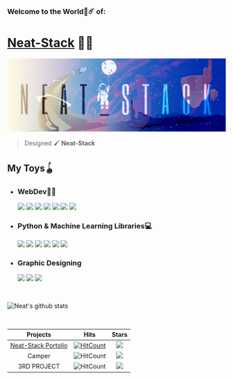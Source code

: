 
### Welcome to the World🌌☄️  of:
# [Neat-Stack](https://neat-stack.github.io) 🚀🚀

[<img  src="./GitHub-Bio.png"></img>](https://rb.gy/efya7z)

>    Designed  🖌️ **Neat-Stack**

## My Toys🪀

 - ### WebDev👨‍💻 

    <img src ="https://img.shields.io/badge/MongoDB-%234ea94b.svg?&style=for-the-badge&logo=mongodb&logoColor=white"/> <img src="https://img.shields.io/badge/express.js%20-%23404d59.svg?&style=for-the-badge"/> <img src="https://img.shields.io/badge/react%20-%2320232a.svg?&style=for-the-badge&logo=react&logoColor=%2361DAFB"/> <img src="https://img.shields.io/badge/node.js%20-%2343853D.svg?&style=for-the-badge&logo=node.js&logoColor=white"/> <img src="https://img.shields.io/badge/javascript%20-%23323330.svg?&style=for-the-badge&logo=javascript&logoColor=%23F7DF1E"> <img src="https://img.shields.io/badge/css3%20-%231572B6.svg?&style=for-the-badge&logo=css3&logoColor=white"/> <img src="https://img.shields.io/badge/html5%20-%23E34F26.svg?&style=for-the-badge&logo=html5&logoColor=white"/>       
- ### Python & Machine Learning Libraries💻 

  <img src="https://img.shields.io/badge/python%20-%2314354C.svg?&style=for-the-badge&logo=python&logoColor=white"/> <img src="https://img.shields.io/badge/pandas%20-%23150458.svg?&style=for-the-badge&logo=pandas&logoColor=white" /> <img src="https://img.shields.io/badge/-NUMPY-orange?&style=for-the-badge&logo=NumPy"> <img src="https://img.shields.io/badge/Keras%20-%23D00000.svg?&style=for-the-badge&logo=Keras&logoColor=white"/> <img src="https://img.shields.io/badge/TensorFlow%20-%23FF6F00.svg?&style=for-the-badge&logo=TensorFlow&logoColor=white"> <img src="https://img.shields.io/badge/-SELENIUM-%23?style=for-the-badge&logo="> 

- ### Graphic Designing
  <img src="https://img.shields.io/badge/adobe%20photoshop%20-%2331A8FF.svg?&style=for-the-badge&logo=adobe%20photoshop&logoColor=white"/> <img src="https://img.shields.io/badge/adobe%20illustrator%20-%23FF9A00.svg?&style=for-the-badge&logo=adobe%20illustrator&logoColor=white"/> <img src="https://img.shields.io/badge/figma%20-%23F24E1E.svg?&style=for-the-badge&logo=figma&logoColor=white"/>

<br>

![Neat's github stats](https://github-readme-stats.vercel.app/api?username=Neat-Stack&show_icons=true&theme=tokyonight)




<br>

| **Projects**       | **Hits**           |**Stars**  |
| :-------------: |:-------------:| :-----:|
| [Neat-Stack Portolio](https://neat-stack.github.io)      | [![HitCount](http://hits.dwyl.com/Neat-Stack/Neat-Stack.svg)](http://hits.dwyl.com/Neat-Stack/Neat-Stack)  | <img src="https://img.shields.io/github/stars/Neat-Stack?style=for-the-badge"/> |
| Camper      | ![HitCount](http://hits.dwyl.com/Neat-Stack/Neat-Stack.svg)     |   <img src="https://img.shields.io/github/stars/Neat-Stack?style=for-the-badge"/> |
| 3RD PROJECT | ![HitCount](http://hits.dwyl.com/Neat-Stack/Neat-Stack.svg)      |    <img src="https://img.shields.io/github/stars/Neat-Stack?style=for-the-badge"/> |




<!--
**Neat-Stack/Neat-Stack** is a ✨ _special_ ✨ repository because its `README.md` (this file) appears on your GitHub profile.

Here are some ideas to get you started:

- 🔭 I’m currently working on ...
- 🌱 I’m currently learning ...
- 👯 I’m looking to collaborate on ...
- 🤔 I’m looking for help with ...
- 💬 Ask me about ...
- 📫 How to reach me: ...
- 😄 Pronouns: ...
- ⚡ Fun fact: ...
-->
